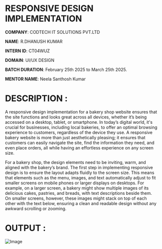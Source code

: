 # RESPONSIVE DESIGN IMPLEMENTATION
**COMPANY**: CODTECH IT SOLUTIONS PVT.LTD

**NAME**: R.DHANUSH KUMAR

**INTERN ID**: CT04WUZ

**DOMAIN**: UI/UX DESIGN

**BATCH DURATION**: February 25th 2025 to March 25th 2025.

**MENTOR NAME**: Neela Santhosh Kumar

# DESCRIPTION :

A responsive design implementation for a bakery shop website ensures that the site functions and looks great across all devices, whether it’s being accessed on a desktop, tablet, or smartphone. In today’s digital world, it's crucial for businesses, including local bakeries, to offer an optimal browsing experience to customers, regardless of the device they use. A responsive bakery website is more than just aesthetically pleasing; it ensures that customers can easily navigate the site, find the information they need, and even place orders, all while having an effortless experience on any screen size.

For a bakery shop, the design elements need to be inviting, warm, and aligned with the bakery’s brand. The first step in implementing responsive design is to ensure the layout adapts fluidly to the screen size. This means that elements such as the menu, images, and text automatically adjust to fit smaller screens on mobile phones or larger displays on desktops. For example, on a larger screen, a bakery might show multiple images of its delicious cakes, pastries, and breads, with text descriptions beside them. On smaller screens, however, these images might stack on top of each other with the text below, ensuring a clean and readable design without any awkward scrolling or zooming.

# OUTPUT :

![Image](https://github.com/user-attachments/assets/e88bc504-338d-4169-b08b-58b7397b9558)



